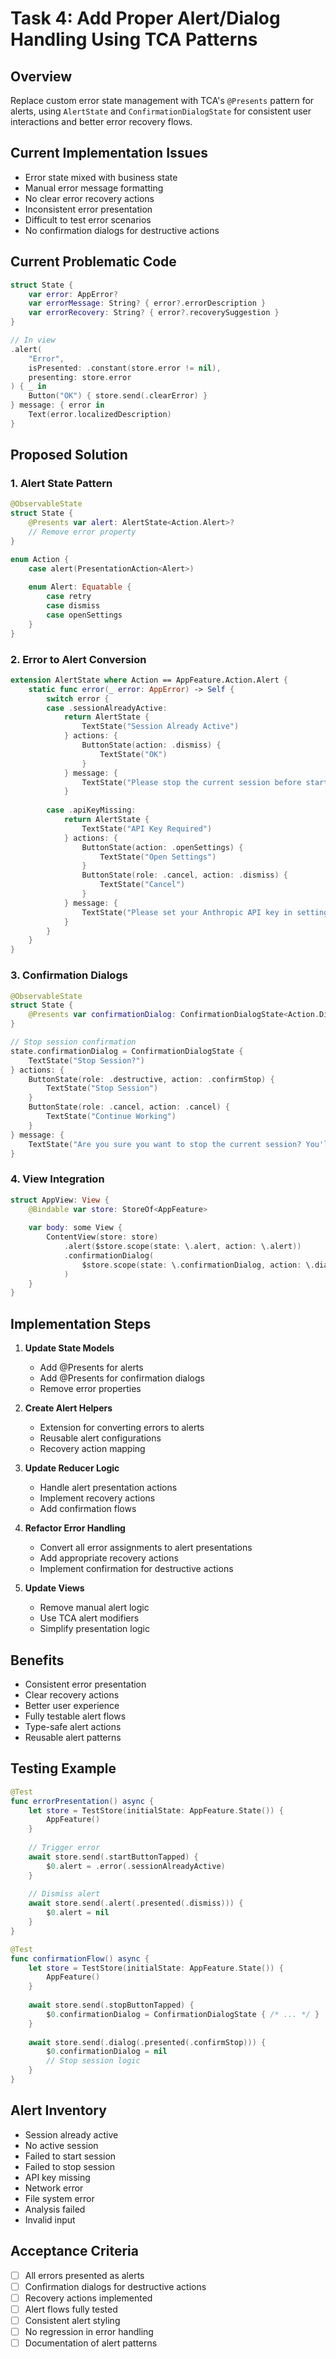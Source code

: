 # Task 4: Add Proper Alert/Dialog Handling Using TCA Patterns

## Overview
Replace custom error state management with TCA's `@Presents` pattern for alerts, using `AlertState` and `ConfirmationDialogState` for consistent user interactions and better error recovery flows.

## Current Implementation Issues
- Error state mixed with business state
- Manual error message formatting
- No clear error recovery actions
- Inconsistent error presentation
- Difficult to test error scenarios
- No confirmation dialogs for destructive actions

## Current Problematic Code
```swift
struct State {
    var error: AppError?
    var errorMessage: String? { error?.errorDescription }
    var errorRecovery: String? { error?.recoverySuggestion }
}

// In view
.alert(
    "Error",
    isPresented: .constant(store.error != nil),
    presenting: store.error
) { _ in
    Button("OK") { store.send(.clearError) }
} message: { error in
    Text(error.localizedDescription)
}
```

## Proposed Solution

### 1. Alert State Pattern
```swift
@ObservableState
struct State {
    @Presents var alert: AlertState<Action.Alert>?
    // Remove error property
}

enum Action {
    case alert(PresentationAction<Alert>)
    
    enum Alert: Equatable {
        case retry
        case dismiss
        case openSettings
    }
}
```

### 2. Error to Alert Conversion
```swift
extension AlertState where Action == AppFeature.Action.Alert {
    static func error(_ error: AppError) -> Self {
        switch error {
        case .sessionAlreadyActive:
            return AlertState {
                TextState("Session Already Active")
            } actions: {
                ButtonState(action: .dismiss) {
                    TextState("OK")
                }
            } message: {
                TextState("Please stop the current session before starting a new one.")
            }
            
        case .apiKeyMissing:
            return AlertState {
                TextState("API Key Required")
            } actions: {
                ButtonState(action: .openSettings) {
                    TextState("Open Settings")
                }
                ButtonState(role: .cancel, action: .dismiss) {
                    TextState("Cancel")
                }
            } message: {
                TextState("Please set your Anthropic API key in settings.")
            }
        }
    }
}
```

### 3. Confirmation Dialogs
```swift
@ObservableState
struct State {
    @Presents var confirmationDialog: ConfirmationDialogState<Action.Dialog>?
}

// Stop session confirmation
state.confirmationDialog = ConfirmationDialogState {
    TextState("Stop Session?")
} actions: {
    ButtonState(role: .destructive, action: .confirmStop) {
        TextState("Stop Session")
    }
    ButtonState(role: .cancel, action: .cancel) {
        TextState("Continue Working")
    }
} message: {
    TextState("Are you sure you want to stop the current session? You'll be prompted to write a reflection.")
}
```

### 4. View Integration
```swift
struct AppView: View {
    @Bindable var store: StoreOf<AppFeature>
    
    var body: some View {
        ContentView(store: store)
            .alert($store.scope(state: \.alert, action: \.alert))
            .confirmationDialog(
                $store.scope(state: \.confirmationDialog, action: \.dialog)
            )
    }
}
```

## Implementation Steps

1. **Update State Models**
   - Add @Presents for alerts
   - Add @Presents for confirmation dialogs
   - Remove error properties

2. **Create Alert Helpers**
   - Extension for converting errors to alerts
   - Reusable alert configurations
   - Recovery action mapping

3. **Update Reducer Logic**
   - Handle alert presentation actions
   - Implement recovery actions
   - Add confirmation flows

4. **Refactor Error Handling**
   - Convert all error assignments to alert presentations
   - Add appropriate recovery actions
   - Implement confirmation for destructive actions

5. **Update Views**
   - Remove manual alert logic
   - Use TCA alert modifiers
   - Simplify presentation logic

## Benefits
- Consistent error presentation
- Clear recovery actions
- Better user experience
- Fully testable alert flows
- Type-safe alert actions
- Reusable alert patterns

## Testing Example
```swift
@Test
func errorPresentation() async {
    let store = TestStore(initialState: AppFeature.State()) {
        AppFeature()
    }
    
    // Trigger error
    await store.send(.startButtonTapped) {
        $0.alert = .error(.sessionAlreadyActive)
    }
    
    // Dismiss alert
    await store.send(.alert(.presented(.dismiss))) {
        $0.alert = nil
    }
}

@Test
func confirmationFlow() async {
    let store = TestStore(initialState: AppFeature.State()) {
        AppFeature()
    }
    
    await store.send(.stopButtonTapped) {
        $0.confirmationDialog = ConfirmationDialogState { /* ... */ }
    }
    
    await store.send(.dialog(.presented(.confirmStop))) {
        $0.confirmationDialog = nil
        // Stop session logic
    }
}
```

## Alert Inventory
- Session already active
- No active session
- Failed to start session
- Failed to stop session
- API key missing
- Network error
- File system error
- Analysis failed
- Invalid input

## Acceptance Criteria
- [ ] All errors presented as alerts
- [ ] Confirmation dialogs for destructive actions
- [ ] Recovery actions implemented
- [ ] Alert flows fully tested
- [ ] Consistent alert styling
- [ ] No regression in error handling
- [ ] Documentation of alert patterns